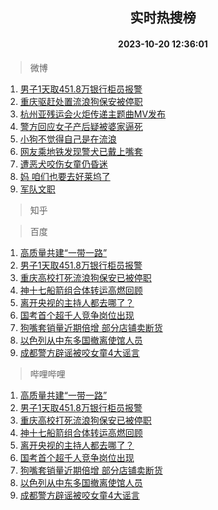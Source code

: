 <div align="center"><h2>实时热搜榜</h2><h4>2023-10-20 12:36:01</h4></div>

> 微博  

1. [男子1天取451.8万银行柜员报警](https://s.weibo.com/weibo?q=%23%E7%94%B7%E5%AD%901%E5%A4%A9%E5%8F%96451.8%E4%B8%87%E9%93%B6%E8%A1%8C%E6%9F%9C%E5%91%98%E6%8A%A5%E8%AD%A6%23&t=31&band_rank=1&Refer=top)<br />
2. [重庆驱赶处置流浪狗保安被停职](https://s.weibo.com/weibo?q=%23%E9%87%8D%E5%BA%86%E9%A9%B1%E8%B5%B6%E5%A4%84%E7%BD%AE%E6%B5%81%E6%B5%AA%E7%8B%97%E4%BF%9D%E5%AE%89%E8%A2%AB%E5%81%9C%E8%81%8C%23&t=31&band_rank=2&Refer=top)<br />
3. [杭州亚残运会火炬传递主题曲MV发布](https://s.weibo.com/weibo?q=%23%E6%9D%AD%E5%B7%9E%E4%BA%9A%E6%AE%8B%E8%BF%90%E4%BC%9A%E7%81%AB%E7%82%AC%E4%BC%A0%E9%80%92%E4%B8%BB%E9%A2%98%E6%9B%B2MV%E5%8F%91%E5%B8%83%23&t=31&band_rank=3&Refer=top)<br />
4. [警方回应女子产后疑被婆家逼死](https://s.weibo.com/weibo?q=%23%E8%AD%A6%E6%96%B9%E5%9B%9E%E5%BA%94%E5%A5%B3%E5%AD%90%E4%BA%A7%E5%90%8E%E7%96%91%E8%A2%AB%E5%A9%86%E5%AE%B6%E9%80%BC%E6%AD%BB%23&t=31&band_rank=4&Refer=top)<br />
5. [小狗不觉得自己是在流浪](https://s.weibo.com/weibo?q=%23%E5%B0%8F%E7%8B%97%E4%B8%8D%E8%A7%89%E5%BE%97%E8%87%AA%E5%B7%B1%E6%98%AF%E5%9C%A8%E6%B5%81%E6%B5%AA%23&t=31&band_rank=5&Refer=top)<br />
6. [网友乘地铁发现警犬已戴上嘴套](https://s.weibo.com/weibo?q=%23%E7%BD%91%E5%8F%8B%E4%B9%98%E5%9C%B0%E9%93%81%E5%8F%91%E7%8E%B0%E8%AD%A6%E7%8A%AC%E5%B7%B2%E6%88%B4%E4%B8%8A%E5%98%B4%E5%A5%97%23&t=31&band_rank=6&Refer=top)<br />
7. [遭恶犬咬伤女童仍昏迷](https://s.weibo.com/weibo?q=%23%E9%81%AD%E6%81%B6%E7%8A%AC%E5%92%AC%E4%BC%A4%E5%A5%B3%E7%AB%A5%E4%BB%8D%E6%98%8F%E8%BF%B7%23&t=31&band_rank=7&Refer=top)<br />
8. [妈 咱们也要去好莱坞了](https://s.weibo.com/weibo?q=%E5%A6%88%20%E5%92%B1%E4%BB%AC%E4%B9%9F%E8%A6%81%E5%8E%BB%E5%A5%BD%E8%8E%B1%E5%9D%9E%E4%BA%86&t=31&band_rank=8&Refer=top)<br />
9. [军队文职](https://s.weibo.com/weibo?q=%23%E5%86%9B%E9%98%9F%E6%96%87%E8%81%8C%23&t=31&band_rank=9&Refer=top)<br />

> 知乎  


> 百度  

1. [高质量共建“一带一路”](https://www.baidu.com/s?wd=%E9%AB%98%E8%B4%A8%E9%87%8F%E5%85%B1%E5%BB%BA%E2%80%9C%E4%B8%80%E5%B8%A6%E4%B8%80%E8%B7%AF%E2%80%9D&sa=fyb_news&rsv_dl=fyb_news)<br />
2. [男子1天取451.8万银行柜员报警](https://www.baidu.com/s?wd=%E7%94%B7%E5%AD%901%E5%A4%A9%E5%8F%96451.8%E4%B8%87%E9%93%B6%E8%A1%8C%E6%9F%9C%E5%91%98%E6%8A%A5%E8%AD%A6&sa=fyb_news&rsv_dl=fyb_news)<br />
3. [重庆高校打死流浪狗保安已被停职](https://www.baidu.com/s?wd=%E9%87%8D%E5%BA%86%E9%AB%98%E6%A0%A1%E6%89%93%E6%AD%BB%E6%B5%81%E6%B5%AA%E7%8B%97%E4%BF%9D%E5%AE%89%E5%B7%B2%E8%A2%AB%E5%81%9C%E8%81%8C&sa=fyb_news&rsv_dl=fyb_news)<br />
4. [神十七船箭组合体转运高燃回顾](https://www.baidu.com/s?wd=%E7%A5%9E%E5%8D%81%E4%B8%83%E8%88%B9%E7%AE%AD%E7%BB%84%E5%90%88%E4%BD%93%E8%BD%AC%E8%BF%90%E9%AB%98%E7%87%83%E5%9B%9E%E9%A1%BE&sa=fyb_news&rsv_dl=fyb_news)<br />
5. [离开央视的主持人都去哪了？](https://www.baidu.com/s?wd=%E7%A6%BB%E5%BC%80%E5%A4%AE%E8%A7%86%E7%9A%84%E4%B8%BB%E6%8C%81%E4%BA%BA%E9%83%BD%E5%8E%BB%E5%93%AA%E4%BA%86%EF%BC%9F&sa=fyb_news&rsv_dl=fyb_news)<br />
6. [国考首个超千人竞争岗位出现](https://www.baidu.com/s?wd=%E5%9B%BD%E8%80%83%E9%A6%96%E4%B8%AA%E8%B6%85%E5%8D%83%E4%BA%BA%E7%AB%9E%E4%BA%89%E5%B2%97%E4%BD%8D%E5%87%BA%E7%8E%B0&sa=fyb_news&rsv_dl=fyb_news)<br />
7. [狗嘴套销量近期倍增 部分店铺卖断货](https://www.baidu.com/s?wd=%E7%8B%97%E5%98%B4%E5%A5%97%E9%94%80%E9%87%8F%E8%BF%91%E6%9C%9F%E5%80%8D%E5%A2%9E+%E9%83%A8%E5%88%86%E5%BA%97%E9%93%BA%E5%8D%96%E6%96%AD%E8%B4%A7&sa=fyb_news&rsv_dl=fyb_news)<br />
8. [以色列从中东多国撤离使馆人员](https://www.baidu.com/s?wd=%E4%BB%A5%E8%89%B2%E5%88%97%E4%BB%8E%E4%B8%AD%E4%B8%9C%E5%A4%9A%E5%9B%BD%E6%92%A4%E7%A6%BB%E4%BD%BF%E9%A6%86%E4%BA%BA%E5%91%98&sa=fyb_news&rsv_dl=fyb_news)<br />
9. [成都警方辟谣被咬女童4大谣言](https://www.baidu.com/s?wd=%E6%88%90%E9%83%BD%E8%AD%A6%E6%96%B9%E8%BE%9F%E8%B0%A3%E8%A2%AB%E5%92%AC%E5%A5%B3%E7%AB%A54%E5%A4%A7%E8%B0%A3%E8%A8%80&sa=fyb_news&rsv_dl=fyb_news)<br />

> 哔哩哔哩  

1. [高质量共建“一带一路”](https://www.baidu.com/s?wd=%E9%AB%98%E8%B4%A8%E9%87%8F%E5%85%B1%E5%BB%BA%E2%80%9C%E4%B8%80%E5%B8%A6%E4%B8%80%E8%B7%AF%E2%80%9D&sa=fyb_news&rsv_dl=fyb_news)<br />
2. [男子1天取451.8万银行柜员报警](https://www.baidu.com/s?wd=%E7%94%B7%E5%AD%901%E5%A4%A9%E5%8F%96451.8%E4%B8%87%E9%93%B6%E8%A1%8C%E6%9F%9C%E5%91%98%E6%8A%A5%E8%AD%A6&sa=fyb_news&rsv_dl=fyb_news)<br />
3. [重庆高校打死流浪狗保安已被停职](https://www.baidu.com/s?wd=%E9%87%8D%E5%BA%86%E9%AB%98%E6%A0%A1%E6%89%93%E6%AD%BB%E6%B5%81%E6%B5%AA%E7%8B%97%E4%BF%9D%E5%AE%89%E5%B7%B2%E8%A2%AB%E5%81%9C%E8%81%8C&sa=fyb_news&rsv_dl=fyb_news)<br />
4. [神十七船箭组合体转运高燃回顾](https://www.baidu.com/s?wd=%E7%A5%9E%E5%8D%81%E4%B8%83%E8%88%B9%E7%AE%AD%E7%BB%84%E5%90%88%E4%BD%93%E8%BD%AC%E8%BF%90%E9%AB%98%E7%87%83%E5%9B%9E%E9%A1%BE&sa=fyb_news&rsv_dl=fyb_news)<br />
5. [离开央视的主持人都去哪了？](https://www.baidu.com/s?wd=%E7%A6%BB%E5%BC%80%E5%A4%AE%E8%A7%86%E7%9A%84%E4%B8%BB%E6%8C%81%E4%BA%BA%E9%83%BD%E5%8E%BB%E5%93%AA%E4%BA%86%EF%BC%9F&sa=fyb_news&rsv_dl=fyb_news)<br />
6. [国考首个超千人竞争岗位出现](https://www.baidu.com/s?wd=%E5%9B%BD%E8%80%83%E9%A6%96%E4%B8%AA%E8%B6%85%E5%8D%83%E4%BA%BA%E7%AB%9E%E4%BA%89%E5%B2%97%E4%BD%8D%E5%87%BA%E7%8E%B0&sa=fyb_news&rsv_dl=fyb_news)<br />
7. [狗嘴套销量近期倍增 部分店铺卖断货](https://www.baidu.com/s?wd=%E7%8B%97%E5%98%B4%E5%A5%97%E9%94%80%E9%87%8F%E8%BF%91%E6%9C%9F%E5%80%8D%E5%A2%9E+%E9%83%A8%E5%88%86%E5%BA%97%E9%93%BA%E5%8D%96%E6%96%AD%E8%B4%A7&sa=fyb_news&rsv_dl=fyb_news)<br />
8. [以色列从中东多国撤离使馆人员](https://www.baidu.com/s?wd=%E4%BB%A5%E8%89%B2%E5%88%97%E4%BB%8E%E4%B8%AD%E4%B8%9C%E5%A4%9A%E5%9B%BD%E6%92%A4%E7%A6%BB%E4%BD%BF%E9%A6%86%E4%BA%BA%E5%91%98&sa=fyb_news&rsv_dl=fyb_news)<br />
9. [成都警方辟谣被咬女童4大谣言](https://www.baidu.com/s?wd=%E6%88%90%E9%83%BD%E8%AD%A6%E6%96%B9%E8%BE%9F%E8%B0%A3%E8%A2%AB%E5%92%AC%E5%A5%B3%E7%AB%A54%E5%A4%A7%E8%B0%A3%E8%A8%80&sa=fyb_news&rsv_dl=fyb_news)<br />

